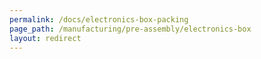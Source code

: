 ```yaml
---
permalink: /docs/electronics-box-packing
page_path: /manufacturing/pre-assembly/electronics-box
layout: redirect
---
```


